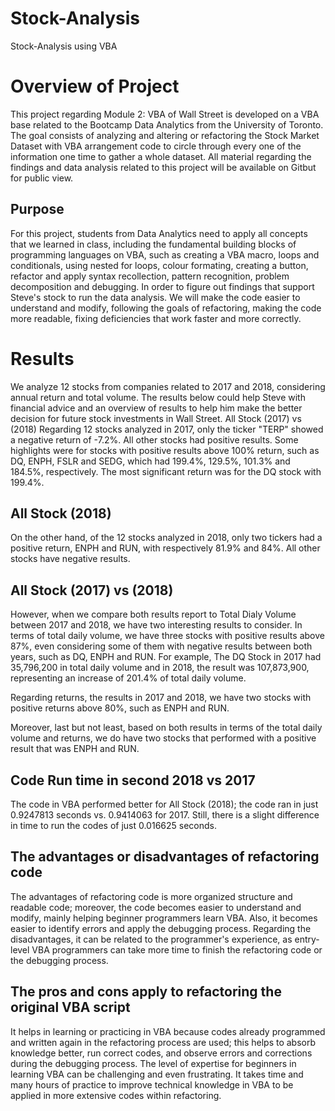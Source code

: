 # Stock-Analysis
Stock-Analysis using VBA
# Overview of Project
This project regarding Module 2: VBA of Wall Street is developed on a VBA base related to the Bootcamp Data Analytics from the University of Toronto. The goal consists of analyzing and altering or refactoring the Stock Market Dataset with VBA arrangement code to circle through every one of the information one time to gather a whole dataset. All material regarding the findings and data analysis related to this project will be available on Gitbut for public view.

## Purpose
For this project, students from Data Analytics need to apply all concepts that we learned in class, including the fundamental building blocks of programming languages on VBA, such as creating a VBA macro, loops and conditionals, using nested for loops, colour formating, creating a button, refactor and apply syntax recollection, pattern recognition, problem decomposition and debugging. In order to figure out findings that support Steve's stock to run the data analysis. We will make the code easier to understand and modify, following the goals of refactoring, making the code more readable, fixing deficiencies that work faster and more correctly. 

# Results

We analyze 12 stocks from companies related to 2017 and 2018, considering annual return and total volume. The results below could help Steve with financial advice and an overview of results to help him make the better decision for future stock investments in Wall Street.
All Stock (2017) vs (2018)
Regarding 12 stocks analyzed in 2017, only the ticker "TERP" showed a negative return of -7.2%. All other stocks had positive results. Some highlights were for stocks with positive results above 100% return, such as DQ, ENPH, FSLR and SEDG, which had 199.4%, 129.5%, 101.3% and 184.5%, respectively. The most significant return was for the DQ stock with 199.4%.

## All Stock (2018)

On the other hand, of the 12 stocks analyzed in 2018, only two tickers had a positive return, ENPH and RUN, with respectively 81.9% and 84%. All other stocks have negative results.

## All Stock (2017) vs (2018)

However, when we compare both results report to Total Dialy Volume between 2017 and 2018, we have two interesting results to consider. In terms of total daily volume, we have three stocks with positive results above 87%, even considering some of them with negative results between both years, such as DQ, ENPH and RUN. For example, The DQ Stock in 2017 had 35,796,200 in total daily volume and in 2018, the result was 107,873,900, representing an increase of 201.4% of total daily volume.

Regarding returns, the results in 2017 and 2018, we have two stocks with positive returns above 80%, such as ENPH and RUN.

Moreover, last but not least, based on both results in terms of the total daily volume and returns, we do have two stocks that performed with a positive result that was ENPH and RUN.

## Code Run time in second 2018 vs 2017

The code in VBA performed better for All Stock (2018); the code ran in just 0.9247813 seconds vs. 0.9414063 for 2017. Still, there is a slight difference in time to run the codes of just 0.016625 seconds.

## The advantages or disadvantages of refactoring code

The advantages of refactoring code is more organized structure and readable code; moreover, the code becomes easier to understand and modify, mainly helping beginner programmers learn VBA. Also, it becomes easier to identify errors and apply the debugging process.
Regarding the disadvantages, it can be related to the programmer's experience, as entry-level VBA programmers can take more time to finish the refactoring code or the debugging process.

## The pros and cons apply to refactoring the original VBA script

It helps in learning or practicing in VBA because codes already programmed and written again in the refactoring process are used; this helps to absorb knowledge better, run correct codes, and observe errors and corrections during the debugging process. The level of expertise for beginners in learning VBA can be challenging and even frustrating. It takes time and many hours of practice to improve technical knowledge in VBA to be applied in more extensive codes within refactoring.
